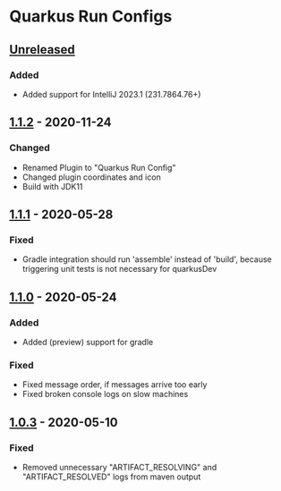# Quarkus Run Configs

## [Unreleased]

### Added
- Added support for IntelliJ 2023.1 (231.7864.76+)

## [1.1.2] - 2020-11-24

### Changed
- Renamed Plugin to "Quarkus Run Config"
- Changed plugin coordinates and icon
- Build with JDK11

## [1.1.1] - 2020-05-28

### Fixed
- Gradle integration should run 'assemble' instead of 'build', because triggering unit tests is not necessary for quarkusDev

## [1.1.0] - 2020-05-24

### Added
- Added (preview) support for gradle

### Fixed
- Fixed message order, if messages arrive too early
- Fixed broken console logs on slow machines

## [1.0.3] - 2020-05-10

### Fixed
- Removed unnecessary "ARTIFACT_RESOLVING" and "ARTIFACT_RESOLVED" logs from maven output

[Unreleased]: https://github.com/conceptivesolutions/quarkus-intellij-plugin/compare/v1.1.2...HEAD
[1.1.2]: https://github.com/conceptivesolutions/quarkus-intellij-plugin/compare/v1.1.1...v1.1.2
[1.1.1]: https://github.com/conceptivesolutions/quarkus-intellij-plugin/compare/v1.1.0...v1.1.1
[1.1.0]: https://github.com/conceptivesolutions/quarkus-intellij-plugin/compare/v1.0.3...v1.1.0
[1.0.3]: https://github.com/conceptivesolutions/quarkus-intellij-plugin/commits/v1.0.3
